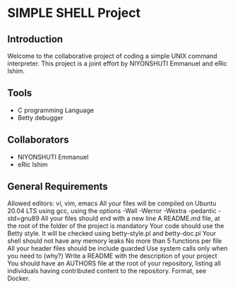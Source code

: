 # SIMPLE SHELL Project

## Introduction
Welcome to the collaborative project of coding a simple UNIX command interpreter. This project is a joint effort by NIYONSHUTI Emmanuel and eRic Ishim.
## Tools
- C programming Language
- Betty debugger
## Collaborators
- NIYONSHUTI Emmanuel
- eRic Ishim
## General Requirements
Allowed editors: vi, vim, emacs
All your files will be compiled on Ubuntu 20.04 LTS using gcc, using the options -Wall -Werror -Wextra -pedantic -std=gnu89
All your files should end with a new line
A README.md file, at the root of the folder of the project is mandatory
Your code should use the Betty style. It will be checked using betty-style.pl and betty-doc.pl
Your shell should not have any memory leaks
No more than 5 functions per file
All your header files should be include guarded
Use system calls only when you need to (why?)
Write a README with the description of your project
You should have an AUTHORS file at the root of your repository, listing all individuals having contributed content to the repository. Format, see Docker.
